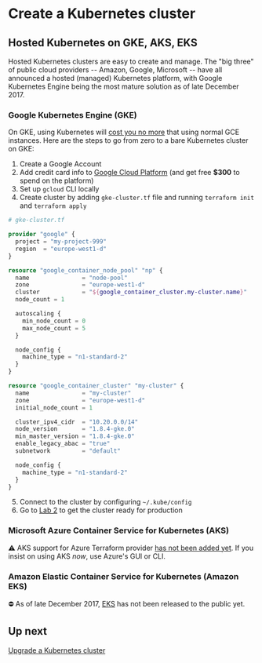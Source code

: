 # Create a Kubernetes cluster

## Hosted Kubernetes on GKE, AKS, EKS

Hosted Kubernetes clusters are easy to create and manage. The "big three" of public cloud providers -- Amazon, Google, Microsoft -- have all announced a hosted (managed) Kubernetes platform, with Google Kubernetes Engine being the most mature solution as of late December 2017.

### Google Kubernetes Engine (GKE)

On GKE, using Kubernetes will [cost you no more](https://cloud.google.com/kubernetes-engine/pricing) that using normal GCE instances. Here are the steps to go from zero to a bare Kubernetes cluster on GKE:

1. Create a Google Account
2. Add credit card info to [Google Cloud Platform](/) (and get free **$300** to spend on the platform)
3. Set up `gcloud` CLI locally
4. Create cluster by adding `gke-cluster.tf` file and running `terraform init` and `terraform apply`

```tf
# gke-cluster.tf

provider "google" {
  project = "my-project-999"
  region  = "europe-west1-d"
}

resource "google_container_node_pool" "np" {
  name               = "node-pool"
  zone               = "europe-west1-d"
  cluster            = "${google_container_cluster.my-cluster.name}"
  node_count = 1

  autoscaling {
    min_node_count = 0
    max_node_count = 5
  }

  node_config {
    machine_type = "n1-standard-2"
  }
}

resource "google_container_cluster" "my-cluster" {
  name               = "my-cluster"
  zone               = "europe-west1-d"
  initial_node_count = 1

  cluster_ipv4_cidr  = "10.20.0.0/14"
  node_version       = "1.8.4-gke.0"
  min_master_version = "1.8.4-gke.0"
  enable_legacy_abac = "true"
  subnetwork         = "default"

  node_config {
    machine_type = "n1-standard-2"
  }
}
```

5. Connect to the cluster by configuring `~/.kube/config`
6. Go to [Lab 2](/labs/lab2/overview.md) to get the cluster ready for production

### Microsoft Azure Container Service for Kubernetes (AKS)

⚠️ AKS support for Azure Terraform provider [has not been added yet](https://github.com/terraform-providers/terraform-provider-azurerm/issues/471). If you insist on using AKS *now*, use Azure's GUI or CLI.

### Amazon Elastic Container Service for Kubernetes (Amazon EKS)

⛔️ As of late December 2017, [EKS](https://aws.amazon.com/eks/) has not been released to the public yet.

## Up next

[Upgrade a Kubernetes cluster](/labs/lab1/upgrade-cluster.md)
